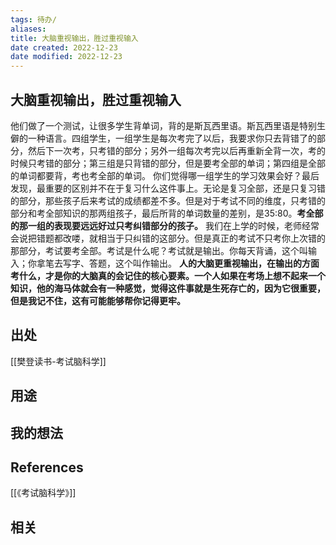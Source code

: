 ```yaml
---
tags: 待办/
aliases: 
title: 大脑重视输出，胜过重视输入
date created: 2022-12-23
date modified: 2022-12-23
---
```


## 大脑重视输出，胜过重视输入



他们做了一个测试，让很多学生背单词，背的是斯瓦西里语。斯瓦西里语是特别生僻的一种语言。四组学生，一组学生是每次考完了以后，我要求你只去背错了的部分，然后下一次考，只考错的部分；另外一组每次考完以后再重新全背一次，考的时候只考错的部分；第三组是只背错的部分，但是要考全部的单词；第四组是全部的单词都要背，考也考全部的单词。
你们觉得哪一组学生的学习效果会好？最后发现，最重要的区别并不在于复习什么这件事上。无论是复习全部，还是只复习错的部分，那些孩子后来考试的成绩都差不多。但是对于考试不同的维度，只考错的部分和考全部知识的那两组孩子，最后所背的单词数量的差别，是35:80。**考全部的那一组的表现要远远好过只考纠错部分的孩子。**
我们在上学的时候，老师经常会说把错题都改喽，就相当于只纠错的这部分。但是真正的考试不只考你上次错的那部分，考试要考全部。考试是什么呢？考试就是输出。你每天背诵，这个叫输入；你拿笔去写字、答题，这个叫作输出。
**人的大脑更重视输出，在输出的方面考什么，才是你的大脑真的会记住的核心要素。一个人如果在考场上想不起来一个知识，他的海马体就会有一种感觉，觉得这件事就是生死存亡的，因为它很重要，但是我记不住，这有可能能够帮你记得更牢。**

## 出处

[[樊登读书-考试脑科学]]

## 用途




## 我的想法



## References

[[《考试脑科学》]] 

## 相关

